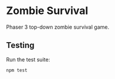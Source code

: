 # Zombie Survival

Phaser 3 top-down zombie survival game.

## Testing

Run the test suite:

```
npm test
```

